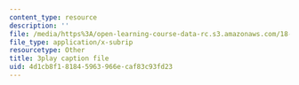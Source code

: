 ```yaml
---
content_type: resource
description: ''
file: /media/https%3A/open-learning-course-data-rc.s3.amazonaws.com/18-01sc-single-variable-calculus-fall-2010/4d1cb8f181845963966ecaf83c93fd23_eHJuAByQf5A.vtt
file_type: application/x-subrip
resourcetype: Other
title: 3play caption file
uid: 4d1cb8f1-8184-5963-966e-caf83c93fd23
---
```

